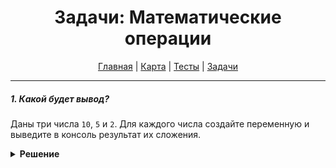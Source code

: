 <div align="center">

# Задачи: Математические операции

[Главная](https://github.com/dollaween/junior-roadmap/)
|
[Карта](/roadmap/README.md)
|
[Тесты](/tests/README.md)
|
[Задачи](/tasks/README.md)

</div>

---

##### 1. Какой будет вывод?

Даны три числа `10`, `5` и `2`. Для каждого числа создайте переменную и выведите в консоль результат их сложения.

<details><summary><b>Решение</b></summary>
<p>

```javascript
const a = 10
const b = 5
const c = 2

console.log(a + b + c)
```

</p>
</details>

